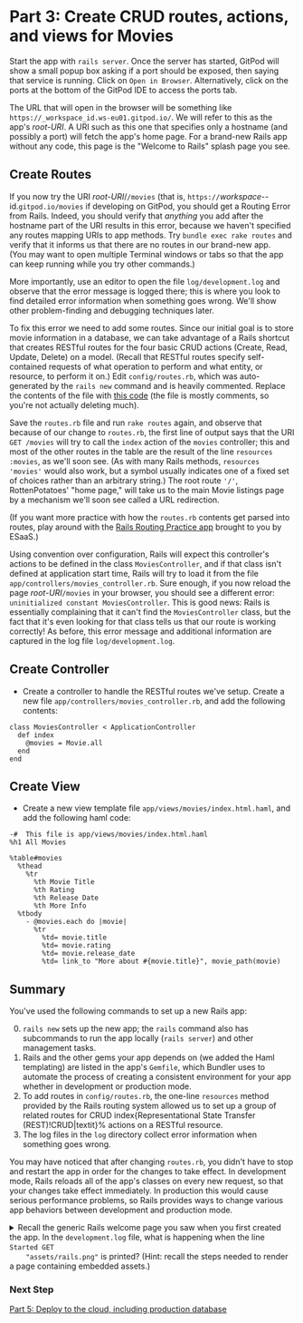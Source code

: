 # Part 3: Create CRUD routes, actions, and views for Movies

Start the app with `rails server`.
Once the server has started, GitPod will show a small popup box asking if a port should be exposed, then saying that service is running. Click on `Open in Browser`. Alternatively, click on the ports at the bottom of the GitPod IDE to access the ports tab.

The URL that will open in the browser will be something like `https://_workspace_id.ws-eu01.gitpod.io/`. We will
refer to this as the app's _root-URI_. A URI
such as this one that specifies only a hostname (and possibly a port)
will fetch the app's home page.  For a brand-new Rails app without any
code, this page is the  "Welcome to Rails" splash page you see.  

## Create Routes
If you now try the URI _root-URI_/`/movies`
(that is, 
`https://`_workspace_--id.`gitpod.io/movies`
if developing on GitPod, you
should get a Routing Error from Rails.  Indeed, you should verify that
_anything_ you add after the hostname part of the URI results in this error, 
because we haven't specified any routes
 mapping URIs to app
methods.  Try `bundle exec rake routes` and verify that 
it informs us that there are no routes in our brand-new app.  
(You may want to open multiple Terminal windows or tabs so that the app can keep
running while you try other commands.)

More importantly,
use an editor to open the file `log/development.log` and observe that
the error message is logged there; this is where you look to find
detailed error information when something goes wrong.  We'll show other
problem-finding and debugging techniques later.

To fix this error we need to add some routes.  Since our initial goal is
to store movie information in a database, we can take advantage of a
Rails shortcut that creates RESTful
routes for the four basic CRUD
actions
(Create, Read, Update, Delete) on a model.  (Recall that
RESTful routes specify self-contained requests of what operation to
perform and what entity, or resource, to perform it on.)  Edit
`config/routes.rb`, which was auto-generated by the
`rails new` command and is heavily commented.  Replace the contents of
the file with [this
code](https://gist.github.com/armandofox/294ff740da2b016784c8)
(the file is mostly comments, so you're not
actually deleting much).

Save the `routes.rb` file and run `rake routes` again, and observe
that because of our change to `routes.rb`, the first line of output
says that the URI `GET /movies` will try to call the `index` action of
the `movies` controller; this and most of the other routes in the
table are the result of the line `resources :movies`, as we'll soon
see.  (As with many Rails methods, `resources 'movies'` would also
work, but a symbol usually indicates one of a fixed set of choices
rather than an arbitrary string.)  The root route `'/'`,
RottenPotatoes' "home page," will take us to the main Movie listings
page by a mechanism we'll soon see called a URL redirection.

(If you want more practice with how the `routes.rb` contents get
parsed into routes, play around with the [Rails Routing Practice
app](https://rails-routing-practice.herokuapp.com) brought to you by
ESaaS.)


Using convention over configuration, 
Rails will expect
this controller's actions to be defined in the class
`MoviesController`,
and if that class isn't defined at application
start time, Rails will try to load it from the file
`app/controllers/movies_controller.rb`.  Sure enough,
if you now reload the page  _root-URI_`/movies` in your
browser, you should see a different error: `uninitialized constant
  MoviesController`.  This is good news: Rails is essentially
complaining that it can't find the `MoviesController` class, but the
fact that it's even looking for that class tells us
that our route is working correctly!  As before, this error
message and additional information are captured in the log file
`log/development.log`. 

## Create Controller
- Create a controller to handle the RESTful routes we've setup. Create a new file `app/controllers/movies_controller.rb`, and add the following contents:
```
class MoviesController < ApplicationController
  def index
    @movies = Movie.all
  end
end
```

## Create View
- Create a new view template file `app/views/movies/index.html.haml`, and add the following haml code:
```
-#  This file is app/views/movies/index.html.haml
%h1 All Movies

%table#movies
  %thead
    %tr
      %th Movie Title
      %th Rating
      %th Release Date
      %th More Info
  %tbody
    - @movies.each do |movie|
      %tr
        %td= movie.title 
        %td= movie.rating
        %td= movie.release_date
        %td= link_to "More about #{movie.title}", movie_path(movie)
```

## Summary

You've used the following commands to set up a new Rails app:

  0. `rails new` sets up the new app; the `rails` command also
    has subcommands to run 
    the app locally (`rails server`) and other management tasks.
  0. Rails and the other gems your app depends on (we added the Haml
    templating)
    are listed in the app's `Gemfile`, which Bundler uses to automate
    the process of creating a consistent environment for your app
    whether in development or production mode.
  0. To add routes
   in 
    `config/routes.rb`, the one-line `resources` method provided by
    the Rails routing system allowed us to set up a group of related
    routes for CRUD
	index{Representational State Transfer (REST)!CRUD|textit}% 
    actions on a RESTful resource.
  0. The log files in the `log` directory collect error information
    when something goes wrong.

You may have noticed that after changing `routes.rb`, you didn't
have to stop and restart the app in order for the changes to take
effect.  In development mode, Rails reloads all of the app's classes
on every new request, so that your changes take effect immediately.
In production this would cause serious performance
problems, so Rails provides ways to change various app behaviors
between development and production mode.


<details>
<summary>
  Recall the generic Rails welcome page you saw when you first created
  the app.
	In the <code>development.log</code> file, 
  what is happening when the line <code>Started GET
	"assets/rails.png"</code> is printed?  (Hint: recall the steps needed to
  render a page containing embedded assets.)

</summary>
<blockquote>
</blockquote>
    The browser is requesting the embedded image of the Rails logo for the
    welcome page.
</details>

### Next Step
[Part 5: Deploy to the cloud, including production database](Part5.md)
